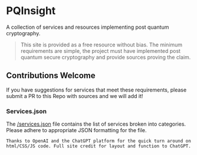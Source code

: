 # PQInsight

A collection of services and resources implementing post quantum cryptography.

> This site is provided as a free resource without bias. The minimum requirements are simple, the project must have implemented post quantum secure cryptography and provide sources proving the claim.

## Contributions Welcome 

If you have suggestions for services that meet these requirements, please submit a PR to this Repo with sources and we will add it!

### Services.json

The [/services.json](/services.json) file contains the list of services broken into categories. Please adhere to appropriate JSON formatting for the file.

`Thanks to OpenAI and the ChatGPT platform for the quick turn around on html/CSS/JS code. Full site credit for layout and function to ChatGPT.`
